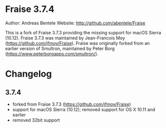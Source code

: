 # Fraise 3.7.4

Author: Andreas Bentele
Website: http://github.com/abentele/Fraise

This is a fork of Fraise 3.7.3 providing the missing support for macOS Sierra (10.12).
Fraise 3.7.3 was maintained by Jean-Francois Moy (https://github.com/jfmoy/Fraise).
Fraise was originally forked from an earlier version of Smultron, maintained by Peter Borg (https://www.peterborgapps.com/smultron/).

# Changelog

## 3.7.4

* forked from Fraise 3.7.3 (https://github.com/jfmoy/Fraise)
* support for macOS Sierra (10.12); removed support for OS X 10.11 and earlier
* removed 32bit support
